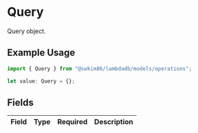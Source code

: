 # Query

Query object.

## Example Usage

```typescript
import { Query } from "@swkim86/lambdadb/models/operations";

let value: Query = {};
```

## Fields

| Field       | Type        | Required    | Description |
| ----------- | ----------- | ----------- | ----------- |